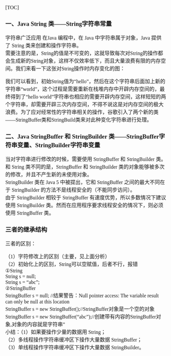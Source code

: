 <font face="SimSun" size=3>

[TOC]

### 一、Java String 类——String字符串常量
字符串广泛应用 在Java 编程中，在 Java 中字符串属于对象，Java 提供了 String 类来创建和操作字符串。   
需要注意的是，String的值是不可变的，这就导致每次对String的操作都会生成新的String对象，这样不仅效率低下，而且大量浪费有限的内存空间。我们来看一下这张对String操作时内存变化的图：

我们可以看到，初始String值为“hello”，然后在这个字符串后面加上新的字符串“world”，这个过程是需要重新在栈堆内存中开辟内存空间的，最终得到了“hello world”字符串也相应的需要开辟内存空间，这样短短的两个字符串，却需要开辟三次内存空间，不得不说这是对内存空间的极大浪费。为了应对经常性的字符串相关的操作，谷歌引入了两个新的类——StringBuffer类和StringBuild类来对此种变化字符串进行处理。

### 二、Java StringBuffer 和 StringBuilder 类——StringBuffer字符串变量、StringBuilder字符串变量

当对字符串进行修改的时候，需要使用 StringBuffer 和 StringBuilder 类。   
和 String 类不同的是，StringBuffer 和 StringBuilder 类的对象能够被多次的修改，并且不产生新的未使用对象。   
StringBuilder 类在 Java 5 中被提出，它和 StringBuffer 之间的最大不同在于 StringBuilder 的方法不是线程安全的（不能同步访问）。   
由于 StringBuilder 相较于 StringBuffer 有速度优势，所以多数情况下建议使用 StringBuilder 类。然而在应用程序要求线程安全的情况下，则必须使用 StringBuffer 类。

### 三者的继承结构

三者的区别：

（1）字符修改上的区别（主要，见上面分析）   
（2）初始化上的区别，String可以空赋值，后者不行，报错   
①String   
String s = null;      
String s = “abc”;      
②StringBuffer   
StringBuffer s = null; //结果警告：Null pointer access: The variable result can only be null at this location   
StringBuffer s = new StringBuffer();//StringBuffer对象是一个空的对象   
StringBuffer s = new StringBuffer(“abc”);//创建带有内容的StringBuffer对象,对象的内容就是字符串”   
小结：（1）如果要操作少量的数据用 String；   
（2）多线程操作字符串缓冲区下操作大量数据 StringBuffer；   
（3）单线程操作字符串缓冲区下操作大量数据 StringBuilder。   

</font>